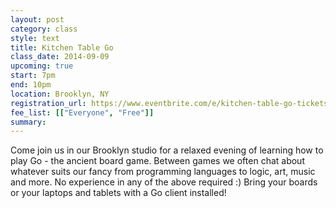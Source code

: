 ```yaml
---
layout: post
category: class
style: text
title: Kitchen Table Go
class_date: 2014-09-09
upcoming: true
start: 7pm
end: 10pm
location: Brooklyn, NY
registration_url: https://www.eventbrite.com/e/kitchen-table-go-tickets-12159516441
fee_list: [["Everyone", "Free"]]
summary: 
---
```


Come join us in our Brooklyn studio for a relaxed evening of learning
how to play Go - the ancient board game. Between games we often chat
about whatever suits our fancy from programming languages to logic,
art, music and more. No experience in any of the above required :)
Bring your boards or your laptops and tablets with a Go client
installed!

